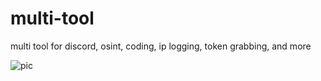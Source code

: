 # multi-tool
multi tool for discord, osint, coding, ip logging, token grabbing, and more

![pic](https://media.discordapp.net/attachments/842501199693086750/1079521088402366524/Screenshot_20230226-213436.png)
